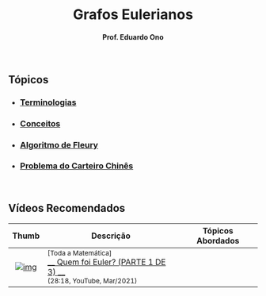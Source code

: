 
<h1 align="center">Grafos Eulerianos</h1>

<h4 align="center">Prof. Eduardo Ono</h4>

&nbsp;

## Tópicos

* ### [Terminologias](./terminologias-grafos-eulerianos.ipynb)

* ### [Conceitos](./conceitos-grafos-eulerianos.ipynb)

* ### [Algoritmo de Fleury](./algoritmo-de-fleury.ipynb)

* ### [Problema do Carteiro Chinês](./problema-do-carteirto-chines.ipynb)

&nbsp;

## Vídeos Recomendados

| Thumb | Descrição | Tópicos Abordados |
| :-: | --- | --- |
| [![img](https://img.youtube.com/vi/BsMxMtlnSaw/default.jpg)](https://www.youtube.com/watch?v=BsMxMtlnSaw) | <sup>[Toda a Matemática]</sup><br>[__ Quem foi Euler? (PARTE 1 DE 3) __](https://www.youtube.com/watch?v=BsMxMtlnSaw)<br><sub>(28:18, YouTube, Mar/2021)</sub> | 

&nbsp;

